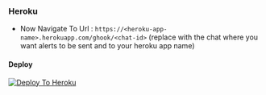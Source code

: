 ### Heroku

* Now Navigate To Url : `https://<heroku-app-name>.herokuapp.com/ghook/<chat-id>` (replace <chat-id> with the chat where you want alerts to be sent and <heroku-app-name> to your heroku app name)

#### Deploy
[![Deploy To Heroku](https://www.herokucdn.com/deploy/button.svg)](https://heroku.com/deploy?template=https://github.com/fnixdev/KannaGitBot/blob/pyrogram)
